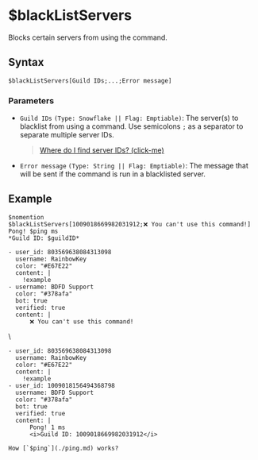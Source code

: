 # $blackListServers
Blocks certain servers from using the command.

<style>
.discord-messages {
    margin-top: 1.5rem;
}

.discord-messages > .discord-message:before {
    color: var(--color1);
    background: var(--color3);
    border-radius: 10px;
    padding-left: 1rem;
    padding-right: 1rem;
    margin-left: -1.8rem;
    margin-top: -.9rem;
    width: fit-content;
    transition: .3s;
    z-index: 1000;
}

.discord-messages > .discord-message:before {
    content: 'Discord Server';
}

.discord-messages:first-of-type > .discord-message:before {
    content: 'BDFD Support Server';
}

.discord-messages > .discord-message:hover:before {
    transform: scale(1.025);
    transform: rotate(-2.5deg);
    border-radius: 12.5px;
    transition: .3s;
}
</style>

## Syntax
```
$blackListServers[Guild IDs;...;Error message]
```

### Parameters
- `Guild IDs` `(Type: Snowflake || Flag: Emptiable)`: The server(s) to blacklist from using a command. Use semicolons `;` as a separator to separate multiple server IDs.
   > [Where do I find server IDs? (click-me)](https://support.discord.com/hc/en-us/articles/206346498-Where-can-I-find-my-User-Server-Message-ID-)
- `Error message` `(Type: String || Flag: Emptiable)`: The message that will be sent if the command is run in a blacklisted server.


## Example
```
$nomention
$blackListServers[1009018669982031912;❌ You can't use this command!]
Pong! $ping ms
*Guild ID: $guildID*
```

```discord yaml
- user_id: 803569638084313098
  username: RainbowKey
  color: "#E67E22"
  content: |
    !example
- username: BDFD Support
  color: "#378afa"
  bot: true
  verified: true
  content: |
      ❌ You can't use this command!
```
\

```discord yaml
- user_id: 803569638084313098
  username: RainbowKey
  color: "#E67E22"
  content: |
    !example
- user_id: 1009018156494368798
  username: BDFD Support
  color: "#378afa"
  bot: true
  verified: true
  content: |
      Pong! 1 ms
      <i>Guild ID: 1009018669982031912</i>
```

```admonish question title="What is this?"
How [`$ping`](./ping.md) works?
```
